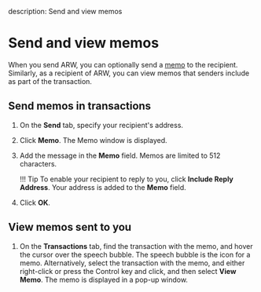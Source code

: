 description: Send and view memos
<!--- END of page meta data -->

# Send and view memos

When you send ARW, you can optionally send a [memo](../../concepts/memos.md) to the recipient. Similarly, as a recipient of ARW, you can view memos that senders include as part of the transaction.

## Send memos in transactions

1. On the **Send** tab, specify your recipient's address.
1. Click **Memo**. The Memo window is displayed.
1. Add the message in the **Memo** field. Memos are limited to 512 characters.

    !!! Tip
        To enable your recipient to reply to you, click **Include Reply Address**. Your address is added to the **Memo** field.

1. Click **OK**.

## View memos sent to you

1. On the **Transactions** tab, find the transaction with the memo, and hover the cursor over the speech bubble. The speech bubble is the icon for a memo. Alternatively, select the transaction with the memo, and either right-click or press the Control key and click, and then select **View Memo**. The memo is displayed in a pop-up window.
